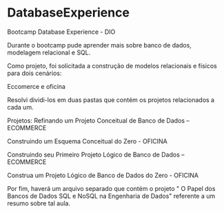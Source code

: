 # DatabaseExperience
Bootcamp Database Experience - DIO

Durante o bootcamp pude aprender mais sobre banco de dados, modelagem relacional e SQL.

Como projeto, foi solicitada a construção de modelos relacionais e físicos para dois cenários:

Eccomerce e oficina

Resolvi dividi-los em duas pastas que contém os projetos relacionados a cada um.

Projetos:
Refinando um Projeto Conceitual de Banco de Dados – ECOMMERCE

Construindo um Esquema Conceitual do Zero - OFICINA

Construindo seu Primeiro Projeto Lógico de Banco de Dados – ECOMMERCE

Construa um Projeto Lógico de Banco de Dados do Zero - OFICINA

Por fim, haverá um arquivo separado que contém o projeto " O Papel dos Bancos de Dados SQL e NoSQL na Engenharia de Dados" referente a um resumo sobre tal aula.

